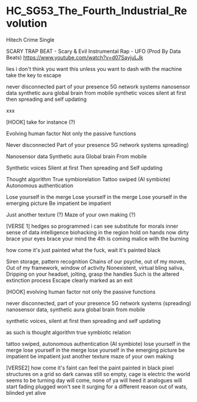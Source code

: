 # HC_SG53_The_Fourth_Industrial_Revolution
Hitech Crime Single

SCARY TRAP BEAT - Scary & Evil Instrumental Rap - UFO (Prod By Data Beats)
https://www.youtube.com/watch?v=d07SayjuLJk

lies
i don't think you want this
unless you want to dash with the machine
take the key to escape

never disconnected
part of your presence
5G network systems
nanosensor data
synthetic aura
global brain 
from mobile
synthetic voices
silent at first
then spreading and 
self updating

xxx

[HOOK]
take for instance (?)

Evolving human factor
Not only the passive functions

Never disconnected
Part of your presence
5G network systems 
spreading)

Nanosensor data
Synthetic aura
Global brain 
From mobile

Synthetic voices
Silent at first
Then spreading and 
Self updating

Thought algorithm
True symbiorelation
Tattoo swiped (AI symbiote) 
Autonomous authentication

Lose yourself in the merge
Lose yourself in the merge
Lose yourself in the emerging picture
Be impatient be impatient

Just another texture (?)
Maze of your own making (?)

[VERSE 1]
hedges so programmed i can see
substitute for morals
inner sense of data
intelligence biohacking in the region
hold on hands now dirty
brace your eyes
brace your mind
the 4th is coming
malice with the burning

how come it's just painted
what the fuck, 
wait it's painted black 

Siren storage, pattern recognition
Chains of our psyche, out of my moves, 
Out of my framework, window of activity 
Nonexistent, virtual bling saliva, 
Dripping on your headset, jolting, grasp the handles
Such is the altered extinction process 
Escape clearly marked as an exit

[HOOK]
evolving human factor
not only the passive functions

never disconnected, part of your presence
5G network systems (spreading)
nanosensor data, synthetic aura
global brain from mobile

synthetic voices, silent at first
then spreading and self updating

as such is thought algorithm 
true symbiotic relation

tattoo swiped, autonomous 
authentication (AI symbiote) 
lose yourself in the merge
lose yourself in the merge
lose yourself in the emerging picture
be impatient be impatient
just another texture
maze of your own making

[VERSE2]
how come it's faint
can feel the paint
painted in black
pixel structures on a grid so dark
canvas still so empty, cage is electric
the world seems to be turning
day will come, none of ya will heed it
analogues will start fading
plugged won't see it
surging for a different reason
out of wats, blinded yet alive



